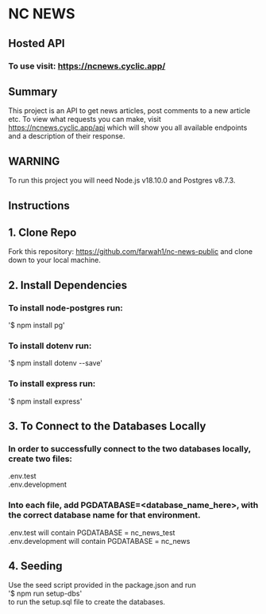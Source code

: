 # NC NEWS

## Hosted API

### To use visit: https://ncnews.cyclic.app/


## Summary 

This project is an API to get news articles, post comments to a new article etc. To view what requests you can make, visit https://ncnews.cyclic.app/api which will show you all available endpoints and a description of their response.

## **WARNING**

 To run this project you will need Node.js v18.10.0 and Postgres v8.7.3.

## Instructions 

## 1. Clone Repo

Fork this repository: https://github.com/farwah1/nc-news-public and clone down to your local machine.

## 2. Install Dependencies

### To install node-postgres run: 
'$ npm install pg'

### To install dotenv run:
'$ npm install dotenv --save'

### To install express run:
'$ npm install express'

## 3. To Connect to the Databases Locally

### In order to successfully connect to the two databases locally, create two files: <br />
.env.test <br />
.env.development

### Into each file, add PGDATABASE=<database_name_here>, with the correct database name for that environment. <br />
.env.test will contain PGDATABASE = nc_news_test <br />
.env.development will contain PGDATABASE = nc_news

## 4. Seeding

Use the seed script provided in the package.json and run <br />
'$ npm run setup-dbs'  <br />
to run the setup.sql file to create the databases.